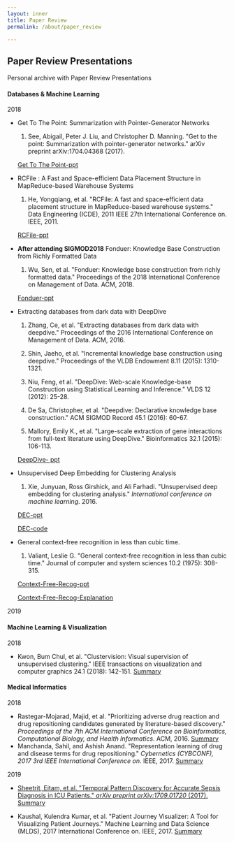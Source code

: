 ```yaml
---
layout: inner
title: Paper Review
permalink: /about/paper_review

---
```


## Paper Review Presentations

Personal archive with Paper Review Presentations


#### Databases & Machine Learning

2018

- Get To The Point: Summarization with Pointer-Generator Networks

  1. See, Abigail, Peter J. Liu, and Christopher D. Manning. "Get to the point: Summarization with pointer-generator networks." arXiv preprint arXiv:1704.04368 (2017).

  [Get To The Point-ppt](https://www.slideshare.net/secret/3sdLeSAQ0Gh0a9)

- RCFile : A Fast and Space-efficient Data Placement Structure in MapReduce-based Warehouse Systems

  1. He, Yongqiang, et al. "RCFile: A fast and space-efficient data placement structure in MapReduce-based warehouse systems." Data Engineering (ICDE), 2011 IEEE 27th International Conference on. IEEE, 2011.

  [RCFile-ppt](https://www.slideshare.net/secret/GYGfwkmVPeioHU)

- **After attending SIGMOD2018**
  Fonduer: Knowledge Base Construction from Richly Formatted Data

  1. Wu, Sen, et al. "Fonduer: Knowledge base construction from richly formatted data." Proceedings of the 2018 International Conference on Management of Data. ACM, 2018.

  [Fonduer-ppt](https://www.slideshare.net/secret/ojtBrfwGtnZNO0)

- Extracting databases from dark data with DeepDive

  1. Zhang, Ce, et al. "Extracting databases from dark data with deepdive." Proceedings of the 2016 International Conference on Management of Data. ACM, 2016.

  2. Shin, Jaeho, et al. "Incremental knowledge base construction using deepdive." Proceedings of the VLDB Endowment 8.11 (2015): 1310-1321.

  3. Niu, Feng, et al. "DeepDive: Web-scale Knowledge-base Construction using Statistical Learning and Inference." VLDS 12 (2012): 25-28.

  4. De Sa, Christopher, et al. "Deepdive: Declarative knowledge base construction." ACM SIGMOD Record 45.1 (2016): 60-67.

  5. Mallory, Emily K., et al. "Large-scale extraction of gene interactions from full-text literature using DeepDive." Bioinformatics 32.1 (2015): 106-113.

  [DeepDive- ppt](https://www.slideshare.net/secret/7thSbmhKnCnQJa)

- Unsupervised Deep Embedding for Clustering Analysis

  1. Xie, Junyuan, Ross Girshick, and Ali Farhadi. "Unsupervised deep embedding for clustering analysis." *International conference on machine learning*. 2016.

  [DEC-ppt](https://www.slideshare.net/secret/MaxWl3H6o7pFe8)

  [DEC-code](https://github.com/joyce04/nlp/blob/master/embedding/1.%20DEC.ipynb)

- General context-free recognition in less than cubic time.

  1. Valiant, Leslie G. "General context-free recognition in less than cubic time." Journal of computer and system sciences 10.2 (1975): 308-315.

  [Context-Free-Recog-ppt](https://www.slideshare.net/secret/qnCNlqUUh5C5mX)

  [Context-Free-Recog-Explanation](https://github.com/joyce04/algorithm_practice/blob/master/context_free_language/context_free_language.md)



2019







#### Machine Learning & Visualization

2018

- Kwon, Bum Chul, et al. "Clustervision: Visual supervision of unsupervised clustering." IEEE transactions on visualization and computer graphics 24.1 (2018): 142-151.
  [Summary](https://github.com/joyce04/medical_informatics/blob/master/mdml/related_paper/Clustervision%20Visual%20supervision%20of%20unsupervised%20clustering.md)





#### Medical Informatics

2018

- Rastegar-Mojarad, Majid, et al. "Prioritizing adverse drug reaction and drug repositioning candidates generated by literature-based discovery." *Proceedings of the 7th ACM International Conference on Bioinformatics, Computational Biology, and Health Informatics*. ACM, 2016.
  [Summary](https://github.com/joyce04/medical_informatics/blob/master/mdml/related_paper/Prioritizing%20adverse%20drug%20reaction%20and%20drug%20repositioning%20candidates%20generated%20by%20literature-based%20discovery.md)
- Manchanda, Sahil, and Ashish Anand. "Representation learning of drug and disease terms for drug repositioning." *Cybernetics (CYBCONF), 2017 3rd IEEE International Conference on*. IEEE, 2017.
  [Summary](https://github.com/joyce04/medical_informatics/blob/master/mdml/related_paper/Representation%20learning%20of%20drug%20and%20disease%20terms%20for%20drug%20repositioning.md)

2019

- [Sheetrit, Eitam, et al. "Temporal Pattern Discovery for Accurate Sepsis Diagnosis in ICU Patients." *arXiv preprint arXiv:1709.01720* (2017).](https://arxiv.org/pdf/1709.01720.pdf) 
  [Summary](https://github.com/joyce04/medical_informatics/blob/master/mdml/related_paper/Temporal%20Pattern%20Discovery%20for%20Accurate%20Sepsis%20Diagnosis%20in%20ICU%20Patients.md)

- Kaushal, Kulendra Kumar, et al. "Patient Journey Visualizer: A Tool for Visualizing Patient Journeys." Machine Learning and Data Science (MLDS), 2017 International Conference on. IEEE, 2017.
  [Summary](https://github.com/joyce04/medical_informatics/blob/master/mdml/related_paper/patient_journey_visualizer.md)